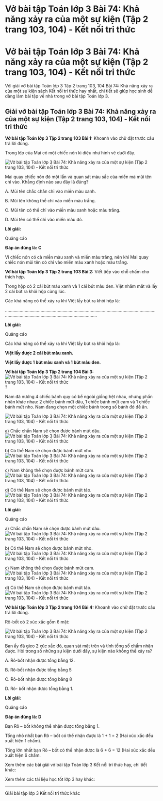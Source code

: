 # Vở bài tập Toán lớp 3 Bài 74: Khả năng xảy ra của một sự kiện (Tập 2 trang 103, 104) - Kết nối tri thức

# Vở bài tập Toán lớp 3 Bài 74: Khả năng xảy ra của một sự kiện (Tập 2 trang 103, 104) - Kết nối tri thức

Với giải vở bài tập Toán lớp 3 Tập 2 trang 103, 104 Bài 74: Khả năng xảy ra của một sự kiện sách Kết nối tri thức hay nhất, chi tiết sẽ giúp học sinh dễ dàng làm bài tập về nhà trong vở bài tập Toán lớp 3.

## Giải vở bài tập Toán lớp 3 Bài 74: Khả năng xảy ra của một sự kiện (Tập 2 trang 103, 104) - Kết nối tri thức

**Vở bài tập Toán lớp 3 Tập 2 trang 103 Bài 1:** Khoanh vào chữ đặt trước câu trả lời đúng.

Trong lớp của Mai có một chiếc nón kì diệu như hình vẽ dưới đây.

![Vở bài tập Toán lớp 3 Bài 74: Khả năng xảy ra của một sự kiện \(Tập 2 trang 103, 104\) - Kết nối tri thức](https://vietjack.com/vbt-toan-3-kn/images/bai-74-kha-nang-xay-ra-cua-mot-su-kien-153767.PNG)

Mai quay chiếc nón đó một lần và quan sát màu sắc của miền mà mũi tên chỉ vào. Khẳng định nào sau đây là đúng?

A. Mũi tên chắc chắn chỉ vào miền màu xanh.

B. Mũi tên không thể chỉ vào miền màu trắng.

C. Mũi tên có thể chỉ vào miền màu xanh hoặc màu trắng.

D. Mũi tên có thể chỉ vào miền màu đỏ.

**Lời giải:**

Quảng cáo

**Đáp án đúng là: C**

Vì chiếc nón có cả miền màu xanh và miền màu trắng, nên khi Mai quay chiếc nón mũi tên có chỉ vào miền màu xanh hoặc màu trắng.

**Vở bài tập Toán lớp 3 Tập 2 trang 103 Bài 2:** Viết tiếp vào chỗ chấm cho thích hợp.

Trong hộp có 2 cái bút màu xanh và 1 cái bút màu đen. Việt nhắm mắt và lấy 2 cái bút ra khỏi hộp cùng lúc.

Các khả năng có thể xảy ra khi Việt lấy bút ra khỏi hộp là:

………………………………………………………………………………………………………………………………………………………………………………

**Lời giải:**

Quảng cáo

Các khả năng có thể xảy ra khi Việt lấy bút ra khỏi hộp là:

**Việt lấy được 2 cái bút màu xanh.**

**Việt lấy được 1 bút màu xanh và 1 bút màu đen.**

**Vở bài tập Toán lớp 3 Tập 2 trang 104 Bài 3:** ![Vở bài tập Toán lớp 3 Bài 74: Khả năng xảy ra của một sự kiện \(Tập 2 trang 103, 104\) - Kết nối tri thức](https://vietjack.com/vbt-toan-3-kn/images/bai-74-kha-nang-xay-ra-cua-mot-su-kien-153768.PNG)? 

Nam đã nướng 4 chiếc bánh quy có bề ngoài giống hệt nhau, nhưng phần nhân khác nhau: 2 chiếc bánh mứt dâu, 1 chiếc bánh mứt cam và 1 chiếc bánh mứt nho. Nam đang chọn một chiếc bánh trong số bánh đó để ăn.

![Vở bài tập Toán lớp 3 Bài 74: Khả năng xảy ra của một sự kiện \(Tập 2 trang 103, 104\) - Kết nối tri thức](https://vietjack.com/vbt-toan-3-kn/images/bai-74-kha-nang-xay-ra-cua-mot-su-kien-153769.PNG)

a) Chắc chắn Nam sẽ chọn được bánh mứt dâu. ![Vở bài tập Toán lớp 3 Bài 74: Khả năng xảy ra của một sự kiện \(Tập 2 trang 103, 104\) - Kết nối tri thức](https://vietjack.com/vbt-toan-3-kn/images/bai-74-kha-nang-xay-ra-cua-mot-su-kien-153770.PNG)

b) Có thể Nam sẽ chọn được bánh mứt nho. ![Vở bài tập Toán lớp 3 Bài 74: Khả năng xảy ra của một sự kiện \(Tập 2 trang 103, 104\) - Kết nối tri thức](https://vietjack.com/vbt-toan-3-kn/images/bai-74-kha-nang-xay-ra-cua-mot-su-kien-153771.PNG)

c) Nam không thể chọn được bánh mứt cam. ![Vở bài tập Toán lớp 3 Bài 74: Khả năng xảy ra của một sự kiện \(Tập 2 trang 103, 104\) - Kết nối tri thức](https://vietjack.com/vbt-toan-3-kn/images/bai-74-kha-nang-xay-ra-cua-mot-su-kien-153772.PNG)

d) Có thể Nam sẽ chọn được bánh mứt táo. ![Vở bài tập Toán lớp 3 Bài 74: Khả năng xảy ra của một sự kiện \(Tập 2 trang 103, 104\) - Kết nối tri thức](https://vietjack.com/vbt-toan-3-kn/images/bai-74-kha-nang-xay-ra-cua-mot-su-kien-153773.PNG)

**Lời giải:**

Quảng cáo

a) Chắc chắn Nam sẽ chọn được bánh mứt dâu. ![Vở bài tập Toán lớp 3 Bài 74: Khả năng xảy ra của một sự kiện \(Tập 2 trang 103, 104\) - Kết nối tri thức](https://vietjack.com/vbt-toan-3-kn/images/bai-74-kha-nang-xay-ra-cua-mot-su-kien-153774.PNG)

b) Có thể Nam sẽ chọn được bánh mứt nho. ![Vở bài tập Toán lớp 3 Bài 74: Khả năng xảy ra của một sự kiện \(Tập 2 trang 103, 104\) - Kết nối tri thức](https://vietjack.com/vbt-toan-3-kn/images/bai-74-kha-nang-xay-ra-cua-mot-su-kien-153775.PNG)

c) Nam không thể chọn được bánh mứt cam. ![Vở bài tập Toán lớp 3 Bài 74: Khả năng xảy ra của một sự kiện \(Tập 2 trang 103, 104\) - Kết nối tri thức](https://vietjack.com/vbt-toan-3-kn/images/bai-74-kha-nang-xay-ra-cua-mot-su-kien-153776.PNG)

d) Có thể Nam sẽ chọn được bánh mứt táo. ![Vở bài tập Toán lớp 3 Bài 74: Khả năng xảy ra của một sự kiện \(Tập 2 trang 103, 104\) - Kết nối tri thức](https://vietjack.com/vbt-toan-3-kn/images/bai-74-kha-nang-xay-ra-cua-mot-su-kien-153777.PNG)

**Vở bài tập Toán lớp 3 Tập 2 trang 104 Bài 4:** Khoanh vào chữ đặt trước câu trả lời đúng.

Rô-bốt có 2 xúc xắc gồm 6 mặt:

![Vở bài tập Toán lớp 3 Bài 74: Khả năng xảy ra của một sự kiện \(Tập 2 trang 103, 104\) - Kết nối tri thức](https://vietjack.com/vbt-toan-3-kn/images/bai-74-kha-nang-xay-ra-cua-mot-su-kien-153778.PNG)

Bạn ấy đã gieo 2 xúc xắc đó, quan sát mặt trên và tính tổng số chấm nhận được. Hỏi trong số những sự kiện dưới đây, sự kiện nào không thể xảy ra?

A. Rô-bốt nhận được tổng bằng 12.

B. Rô-bốt nhận được tổng bằng 5

C. Rô-bốt nhận được tổng bằng 8

D. Rô- bốt nhận được tổng bằng 1. 

**Lời giải:**

Quảng cáo

**Đáp án đúng là: D**

Bạn Rô – bốt không thể nhận được tổng bằng 1.

Tổng nhỏ nhất bạn Rô – bốt có thể nhận được là 1 + 1 = 2 (Hai xúc xắc đều xuất hiện 1 chấm).

Tổng lớn nhất bạn Rô – bốt có thể nhận được là 6 + 6 = 12 (Hai xúc xắc đều xuất hiện 6 chấm.

Xem thêm các bài giải vở bài tập Toán lớp 3 Kết nối tri thức hay, chi tiết khác:

Xem thêm các tài liệu học tốt lớp 3 hay khác:

* * *

Giải bài tập lớp 3 Kết nối tri thức khác

